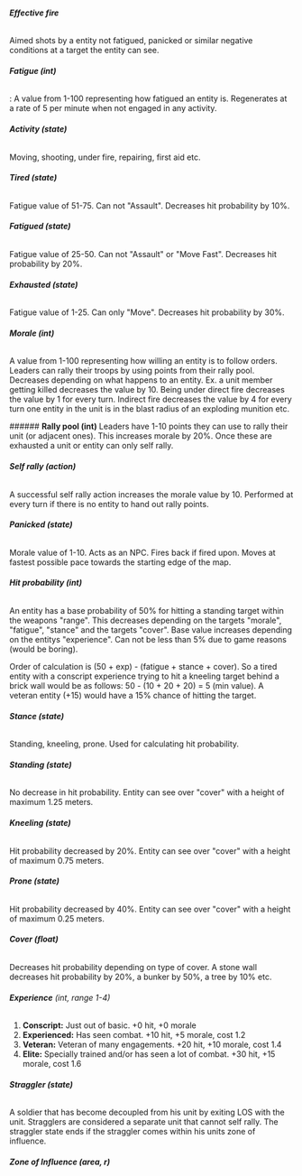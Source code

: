 ###### **Effective fire**
Aimed shots by a entity not fatigued, panicked or similar negative conditions at 
a target the entity can see.

###### **Fatigue (int)**
: A value from 1-100 representing how fatigued an entity is. Regenerates at a rate 
of 5 per minute when not engaged in any activity.

###### **Activity (state)**
Moving, shooting, under fire, repairing, first aid etc. 

###### **Tired (state)**
Fatigue value of 51-75. Can not "Assault". Decreases hit probability by 10%.

###### **Fatigued (state)**
Fatigue value of 25-50. Can not "Assault" or "Move Fast". Decreases hit 
probability by 20%.

###### **Exhausted (state)**
Fatigue value of 1-25. Can only "Move". Decreases hit probability by 30%.

###### **Morale (int)**
A value from 1-100 representing how willing an entity is to follow orders. 
Leaders can rally their troops by using points from their rally pool. Decreases
depending on what happens to an entity. Ex. a unit member getting killed 
decreases the value by 10. Being under direct fire decreases the value by 1 for 
every turn. Indirect fire decreases the value by 4 for every turn one entity in
the unit is in the blast radius of an exploding munition etc.

######<a id="rally-pool"></a> **Rally pool (int)**
Leaders have 1-10 points they can use to rally their unit (or adjacent ones). 
This increases morale by 20%. Once these are exhausted a unit or entity can only
self rally.

###### **Self rally (action)**
A successful self rally action increases the morale value by 10. Performed at
every turn if there is no entity to hand out rally points. 

###### **Panicked (state)**
Morale value of 1-10. Acts as an NPC. Fires back if fired upon. Moves at fastest 
possible pace towards the starting edge of the map. 

###### **Hit probability (int)**
An entity has a base probability of 50% for hitting a standing target within the
weapons "range". This decreases depending on the targets "morale", "fatigue", 
"stance" and the targets "cover". Base value increases depending on the entitys 
"experience". Can not be less than 5% due to game reasons (would be boring).

Order of calculation is (50 + exp) - (fatigue + stance + cover).
So a tired entity with a conscript experience trying to hit a kneeling target 
behind a brick wall would be as follows: 50 - (10 + 20 + 20) = 5 (min value). A
veteran entity (+15) would have a 15% chance of hitting the target.

###### **Stance (state)**
Standing, kneeling, prone. Used for calculating hit probability.

###### **Standing (state)**
No decrease in hit probability. Entity can see over "cover" with a height of 
maximum 1.25 meters.

###### **Kneeling (state)**
Hit probability decreased by 20%. Entity can see over "cover" with a height of 
maximum 0.75 meters.

###### **Prone (state)**
Hit probability decreased by 40%. Entity can see over "cover" with a height of 
maximum 0.25 meters.

###### **Cover (float)**
Decreases hit probability depending on type of cover. A stone wall decreases hit 
probability by 20%, a bunker by 50%, a tree by 10% etc. 

###### **Experience** (int, range 1-4)
1. **Conscript:** Just out of basic.
	+0 hit, +0 morale
2. **Experienced:** Has seen combat.
	+10 hit, +5 morale, cost 1.2
3. **Veteran:** Veteran of many engagements.
	+20 hit, +10 morale, cost 1.4
4. **Elite:** Specially trained and/or has seen a lot of combat.
	+30 hit, +15 morale, cost 1.6

###### **Straggler (state)** 
A soldier that has become decoupled from his unit by exiting LOS with the unit. Stragglers are considered a separate unit that cannot self rally. The straggler state ends if the straggler comes within his units zone of influence.

###### **Zone of Influence (area, r)** 
